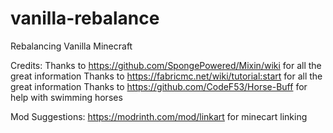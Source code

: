 # vanilla-rebalance
Rebalancing Vanilla Minecraft

Credits:
Thanks to https://github.com/SpongePowered/Mixin/wiki for all the great information
Thanks to https://fabricmc.net/wiki/tutorial:start for all the great information
Thanks to https://github.com/CodeF53/Horse-Buff for help with swimming horses

Mod Suggestions:
https://modrinth.com/mod/linkart for minecart linking